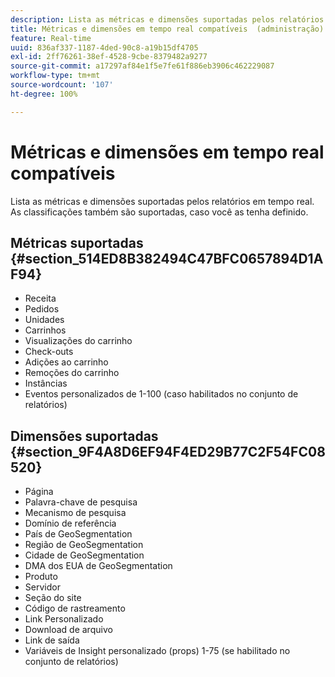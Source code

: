 ```yaml
---
description: Lista as métricas e dimensões suportadas pelos relatórios em tempo real. As classificações também são suportadas, caso você as tenha definido.
title: Métricas e dimensões em tempo real compatíveis  (administração)
feature: Real-time
uuid: 836af337-1187-4ded-90c8-a19b15df4705
exl-id: 2ff76261-38ef-4528-9cbe-8379482a9277
source-git-commit: a17297af84e1f5e7fe61f886eb3906c462229087
workflow-type: tm+mt
source-wordcount: '107'
ht-degree: 100%

---
```


# Métricas e dimensões em tempo real compatíveis

Lista as métricas e dimensões suportadas pelos relatórios em tempo real. As classificações também são suportadas, caso você as tenha definido.

## Métricas suportadas {#section_514ED8B382494C47BFC0657894D1AF94}

* Receita
* Pedidos
* Unidades
* Carrinhos
* Visualizações do carrinho
* Check-outs
* Adições ao carrinho
* Remoções do carrinho
* Instâncias
* Eventos personalizados de 1-100 (caso habilitados no conjunto de relatórios)

## Dimensões suportadas {#section_9F4A8D6EF94F4ED29B77C2F54FC08520}

* Página
* Palavra-chave de pesquisa
* Mecanismo de pesquisa
* Domínio de referência
* País de GeoSegmentation
* Região de GeoSegmentation
* Cidade de GeoSegmentation
* DMA dos EUA de GeoSegmentation
* Produto
* Servidor
* Seção do site
* Código de rastreamento
* Link Personalizado
* Download de arquivo
* Link de saída
* Variáveis de Insight personalizado (props) 1-75 (se habilitado no conjunto de relatórios)
